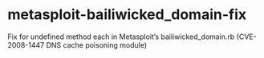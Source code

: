 # metasploit-bailiwicked_domain-fix
Fix for undefined method each in Metasploit’s bailiwicked_domain.rb (CVE-2008-1447 DNS cache poisoning module)
